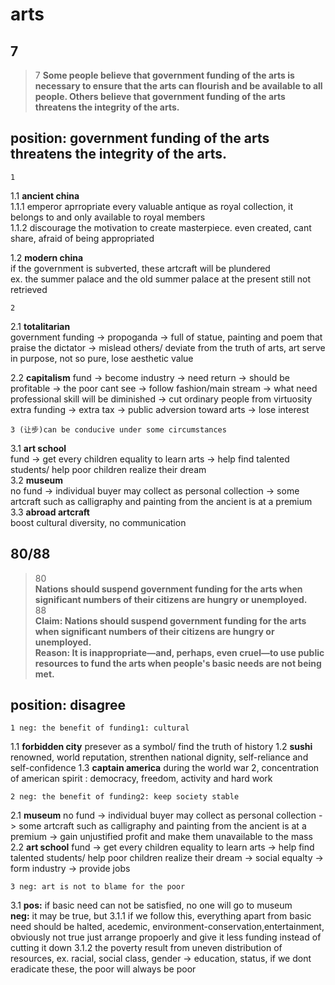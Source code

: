 arts
=====================
7
-----------------------
>7
>**Some people believe that government funding of the arts is necessary to ensure that the arts can flourish and be available to all people. Others believe that government funding of the arts threatens the integrity of the arts.**
## position: government funding of the arts threatens the integrity of the arts.
    1 
1.1 **ancient china**  
1.1.1 emperor aprropriate every valuable antique as royal collection, it belongs to and only available to royal members  
1.1.2 discourage the motivation to create masterpiece. even created, cant share, afraid of being appropriated  

1.2 **modern china**   
if the government is subverted, these artcraft will be plundered  
ex. the summer palace and the old summer palace
at the present still not retrieved   

    2
 2.1 **totalitarian**  
government funding -> propoganda -> full of statue, painting and poem that praise the dictator -> mislead others/ deviate from the truth of arts, art serve in purpose, not so pure, lose aesthetic value  

2.2 **capitalism**
fund -> become industry -> need return -> should be profitable -> the poor cant see -> follow fashion/main stream -> what need professional skill will be diminished ->  cut ordinary people from virtuosity
extra funding -> extra tax -> public adversion toward arts -> lose interest  

    3 (让步)can be conducive under some circumstances
3.1 **art school**  
fund -> get every children equality to learn arts -> help find talented students/ help poor children realize their dream   
3.2 **museum**  
no fund -> individual buyer may collect as personal collection -> some artcraft such as calligraphy and painting from the ancient is at a premium  
3.3 **abroad artcraft**  
boost cultural diversity, no communication  

80/88  
-----------------------  
>80  
>**Nations should suspend government funding for the arts when significant numbers of their citizens are hungry or unemployed.**  
>88  
>**Claim: Nations should suspend government funding for the arts when significant numbers of their citizens are hungry or unemployed.  
Reason: It is inappropriate—and, perhaps, even cruel—to use public resources to fund the arts when people's basic needs are not being met.**    
## position: disagree
    1 neg: the benefit of funding1: cultural
1.1 **forbidden city** presever as a symbol/ find the truth of history
1.2 **sushi** renowned, world reputation, strenthen national dignity, self-reliance and self-confidence
1.3 **captain america** during the world war 2, concentration of american spirit : democracy, freedom, activity and hard work

    2 neg: the benefit of funding2: keep society stable
2.1 **museum**
no fund -> individual buyer may collect as personal collection -> some artcraft such as calligraphy and painting from the ancient is at a premium -> gain unjustified profit and make them unavailable to the mass
2.2 **art school**
fund -> get every children equality to learn arts -> help find talented students/ help poor children realize their dream -> social equalty -> form industry -> provide jobs

    3 neg: art is not to blame for the poor
3.1
**pos:** if basic need can not be satisfied, no one will go to museum  
**neg:** it may be true, but 
3.1.1 if we follow this, everything apart from basic need should be halted, acedemic, environment-conservation,entertainment, obviously not true
just arrange propoerly and give it less funding instead of cutting it down
3.1.2 the poverty result from uneven distribution of resources, ex. racial, social class, gender -> education, status, if we dont eradicate these, the poor will always be poor
<!--stackedit_data:
eyJoaXN0b3J5IjpbMTQxNzM4MDY0NCwtMzY3NTc4NzAsLTEyNT
IzNDU4NDUsLTEyNTgyNTMxODYsLTE2NzU4OTEyMDIsLTg5OTQy
MzE3MV19
-->